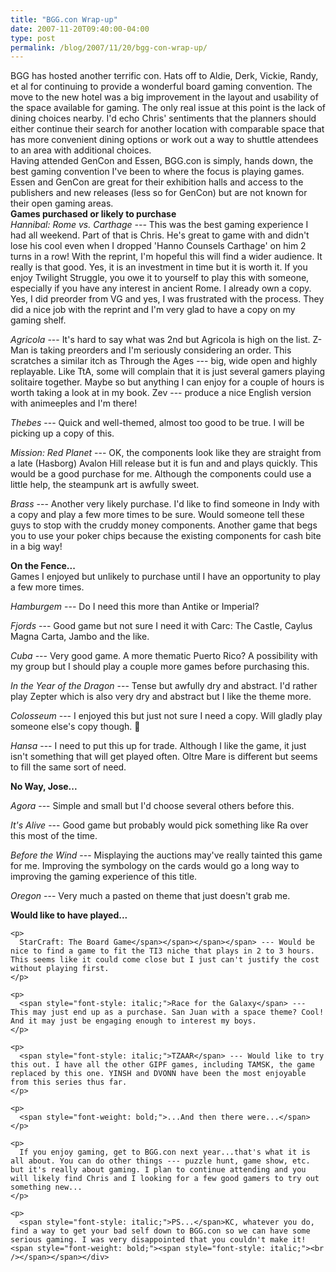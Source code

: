 ```yaml
---
title: "BGG.con Wrap-up"
date: 2007-11-20T09:40:00-04:00
type: post
permalink: /blog/2007/11/20/bgg-con-wrap-up/
---
```

<div>
  BGG has hosted another terrific con. Hats off to Aldie, Derk, Vickie, Randy, et al for continuing to provide a wonderful board gaming convention. The move to the new hotel was a big improvement in the layout and usability of the space available for gaming. The only real issue at this point is the lack of dining choices nearby. I'd echo Chris' sentiments that the planners should either continue their search for another location with comparable space that has more convenient dining options or work out a way to shuttle attendees to an area with additional choices.
</div>



<div>
  Having attended GenCon and Essen, BGG.con is simply, hands down, the best gaming convention I've been to where the focus is playing games. Essen and GenCon are great for their exhibition halls and access to the publishers and new releases (less so for GenCon) but are not known for their open gaming areas.
</div>

<div>
</div>



<div>
  <strong>Games purchased or likely to purchase</strong>
</div>



<div>
  <em>Hannibal: Rome vs. Carthage --- </em>This was the best gaming experience I had all weekend. Part of that is Chris. He's great to game with and didn't lose his cool even when I dropped 'Hanno Counsels Carthage' on him 2 turns in a row! With the reprint, I'm hopeful this will find a wider audience. It really is that good. Yes, it is an investment in time but it is worth it. If you enjoy Twilight Struggle, you owe it to yourself to play this with someone, especially if you have any interest in ancient Rome. I already own a copy. Yes, I did preorder from VG and yes, I was frustrated with the process. They did a nice job with the reprint and I'm very glad to have a copy on my gaming shelf.</p> 
  
  <p>
    <span style="font-style: italic;">Agricola</span> --- It's hard to say what was 2nd but Agricola is high on the list. Z-Man is taking preorders and I'm seriously considering an order. This scratches a similar itch as Through the Ages --- big, wide open and highly replayable. Like TtA, some will complain that it is just several gamers playing solitaire together. Maybe so but anything I can enjoy for a couple of hours is worth taking a look at in my book. Zev --- produce a nice English version with animeeples and I'm there!
  </p>
  
  <p>
    <span style="font-style: italic;">Thebes</span> --- Quick and well-themed, almost too good to be true. I will be picking up a copy of this.
  </p>
  
  <p>
    <span style="font-style: italic;">Mission: Red Planet</span> --- OK, the components look like they are straight from a late (Hasborg) Avalon Hill release but it is fun and and plays quickly. This would be a good purchase for me. Although the components could use a little help, the steampunk art is awfully sweet.
  </p>
  
  <p>
    <span style="font-style: italic;">Brass</span> --- Another very likely purchase. I'd like to find someone in Indy with a copy and play a few more times to be sure. Would someone tell these guys to stop with the cruddy money components. Another game that begs you to use your poker chips because the existing components for cash bite in a big way!
  </p>
  
  <p>
    <span style="font-weight: bold;">On the Fence...</span><br />Games I enjoyed but unlikely to purchase until I have an opportunity to play a few more times.
  </p>
  
  <p>
    <span style="font-style: italic;">Hamburgem</span> --- Do I need this more than Antike or Imperial?
  </p>
  
  <p>
    <span style="font-style: italic;">Fjords</span> --- Good game but not sure I need it with Carc: The Castle, Caylus Magna Carta, Jambo and the like.
  </p>
  
  <p>
    <span style="font-style: italic;">Cuba</span> --- Very good game. A more thematic Puerto Rico? A possibility with my group but I should play a couple more games before purchasing this.
  </p>
  
  <p>
    <span style="font-style: italic;">In the Year of the Dragon</span> --- Tense but awfully dry and abstract. I'd rather play Zepter which is also very dry and abstract but I like the theme more.
  </p>
  
  <p>
    <span style="font-style: italic;">Colosseum</span> --- I enjoyed this but just not sure I need a copy. Will gladly play someone else's copy though. 🙂
  </p>
  
  <p>
    <span style="font-style: italic;">Hansa</span> --- I need to put this up for trade. Although I like the game, it just isn't something that will get played often. Oltre Mare is different but seems to fill the same sort of need.
  </p>
  
  <p>
    <span style="font-weight: bold;">No Way, Jose...</span>
  </p>
  
  <p>
    <span style="font-style: italic;">Agora</span> --- Simple and small but I'd choose several others before this.
  </p>
  
  <p>
    <span style="font-style: italic;">It's Alive</span> --- Good game but probably would pick something like Ra over this most of the time.
  </p>
  
  <p>
    <span style="font-style: italic;">Before the Wind</span> --- Misplaying the auctions may've really tainted this game for me. Improving the symbology on the cards would go a long way to improving the gaming experience of this title.
  </p>
  
  <p>
    <span style="font-style: italic;">Oregon</span> --- Very much a pasted on theme that just doesn't grab me.
  </p>
  
  <p>
    <span style="font-weight: bold;">Would like to have played...<span style="font-style: italic;"><span style="font-style: italic;"><span style="font-weight: bold;"><span style="font-weight: bold;"><span style="font-style: italic;"></span></span></span></span></span></span><span style="font-style: italic;"><span style="font-style: italic;"><span style="font-style: italic;"><span style="font-style: italic;"></p> 
    
    <p>
      StarCraft: The Board Game</span></span></span></span> --- Would be nice to find a game to fit the TI3 niche that plays in 2 to 3 hours. This seems like it could come close but I just can't justify the cost without playing first.
    </p>
    
    <p>
      <span style="font-style: italic;">Race for the Galaxy</span> --- This may just end up as a purchase. San Juan with a space theme? Cool! And it may just be engaging enough to interest my boys.
    </p>
    
    <p>
      <span style="font-style: italic;">TZAAR</span> --- Would like to try this out. I have all the other GIPF games, including TAMSK, the game replaced by this one. YINSH and DVONN have been the most enjoyable from this series thus far.
    </p>
    
    <p>
      <span style="font-weight: bold;">...And then there were...</span>
    </p>
    
    <p>
      If you enjoy gaming, get to BGG.con next year...that's what it is all about. You can do other things --- puzzle hunt, game show, etc. but it's really about gaming. I plan to continue attending and you will likely find Chris and I looking for a few good gamers to try out something new...
    </p>
    
    <p>
      <span style="font-style: italic;">PS...</span>KC, whatever you do, find a way to get your bad self down to BGG.con so we can have some serious gaming. I was very disappointed that you couldn't make it!<span style="font-weight: bold;"><span style="font-style: italic;"><br /></span></span></div>